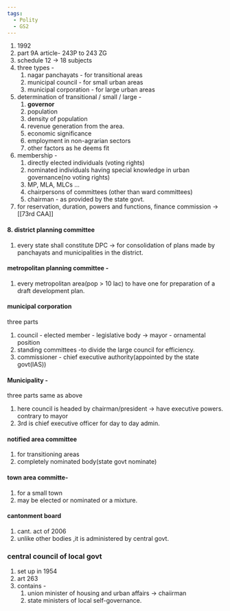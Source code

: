 ```yaml
---
tags:
  - Polity
  - GS2
---
```

1. 1992
2. part 9A  article- 243P to 243 ZG
3. schedule 12 -> 18 subjects
4. three types - 
	1. nagar panchayats - for transitional areas
	2. municipal council - for small urban areas
	3. municipal corporation  - for large urban areas
5. determination of transitional / small / large - 
	1. **governor**
	2. population
	3. density of population
	4. revenue generation from the area.
	5. economic significance
	6. employment in non-agrarian sectors
	7. other factors as he deems fit
6. membership - 
	1. directly elected individuals (voting rights)
	2. nominated individuals having special knowledge in urban governance(no voting rights)
	3. MP, MLA, MLCs ...
	4. chairpersons of committees (other than ward committees)
	5. chairman - as provided by the state govt.
7. for reservation, duration, powers and functions, finance commission -> [[73rd CAA]]
#### 8. district planning committee
1. every state shall constitute DPC -> for consolidation of plans made by panchayats and municipalities in the district.
#### metropolitan planning committee - 
1. every metropolitan area(pop > 10 lac) to have one for preparation of a draft development plan.
#### municipal corporation 
three parts 
1. council  - elected member - legislative body -> mayor - ornamental position
2. standing committees  -to divide the large council for efficiency.
3. commissioner - chief executive authority(appointed by the state govt(IAS))
#### Municipality - 
three parts same as above 
1. here council is headed by chairman/president -> have executive powers. contrary to mayor
2. 3rd is chief executive officer for day to day admin.
#### notified area committee
1. for transitioning areas
2. completely nominated body(state govt nominate)
#### town area committe- 
1. for a small town
2. may be elected or nominated or a mixture.
#### cantonment board
1. cant. act of 2006
2. unlike other bodies ,it is administered by central govt.
### central council of local govt
1. set up in 1954
2. art 263
3. contains - 
	1. union minister of housing and urban affairs -> chaiirman
	2. state ministers of local self-governance.